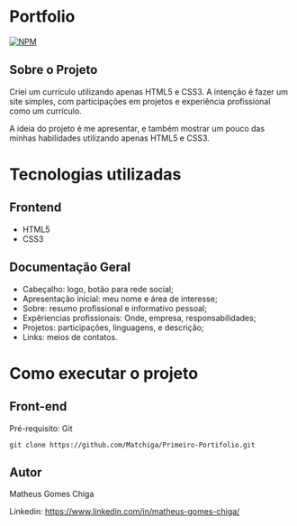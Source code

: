 # Portfolio

[![NPM](https://img.shields.io/npm/l/react)](https://github.com/devsuperior/sds1-wmazoni/blob/master/LICENSE) 


## Sobre o Projeto
Criei um currículo utilizando apenas HTML5 e CSS3. A intenção é fazer um site simples, com participações em projetos e experiência profissional como um currículo.

A ideia do projeto é me apresentar, e também mostrar um pouco das minhas habilidades utilizando apenas HTML5 e CSS3. 

# Tecnologias utilizadas
## Frontend
- HTML5
- CSS3

## Documentação Geral
 - Cabeçalho: logo, botão para rede social;
 - Apresentação inicial: meu nome e área de interesse;
 - Sobre: resumo profissional e informativo pessoal;
 - Expêriencias profissionais: Onde, empresa, responsabilidades;
 - Projetos: participações, linguagens, e descrição;
 - Links: meios de contatos.

# Como executar o projeto
## Front-end
Pré-requisito: Git
    
    git clone https://github.com/Matchiga/Primeiro-Portifolio.git

## Autor

Matheus Gomes Chiga

Linkedin: https://www.linkedin.com/in/matheus-gomes-chiga/
